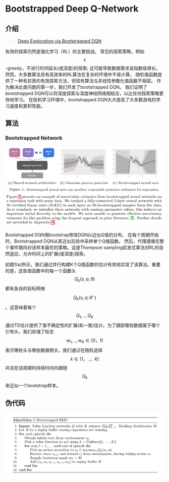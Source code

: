 # Bootstrapped Deep Q-Network

## 介绍

> [Deep Exploration via Bootstrapped DQN](https://arxiv.org/pdf/1602.04621.pdf)

有效的探索仍然是强化学习（RL）的主要挑战。 常见的探索策略，例如 $$\epsilon$$ -greedy，不进行时间延长\(或深度\)的探索; 这可能导致数据需求呈指数级增长。 然而，大多数算法具有高效率的RL算法在复杂的环境中不易计算。 随机值函数提供了一种有前景的有效探索方法，但现有算法与非线性参数化值函数不相容。 作为解决此类问题的第一步，我们开发了bootstrapped DQN。 我们证明了bootstrapped DQN可以将深度探索与深度神经网络相结合，以比任何探索策略更快地学习。 在街机学习环境中，bootstrapped DQN大大提高了大多数游戏的学习速度和累积性能。

## 算法

### Bootstrapped Network

![](../../.gitbook/assets/image%20%2860%29.png)

Bootstrapped DQN用bootstrap修改DQN以近似Q值的分布。 在每个周期开始时，Bootstrapped DQN从其近似后验中采样单个Q值函数。 然后，代理遵循在整个事件期间对该样本最优的策略。这是Thompson sampling启发式算法对RL的自然适应，允许时间上的扩展\(或深度\)探索。

如图1\(a\)所示，我们通过并行构建K个Q值函数的估计有效地实现了该算法。重要的是，这些值函数中的每一个函数头 $$Q_k(s,a;θ)$$ 都有各自的目标网络 $$Q_k(s,a;θ^-)$$ 。这意味着每个 $$Q_1,..,Q_K$$ 通过TD估计提供了值不确定性的扩展\(和一致\)估计。为了跟踪哪些数据属于哪个引导头，我们存储了标志 $$w_1,..,w_K∈(0，1)$$ 表示哪些头与哪些数据相关。我们通过在随机选择 $$k∈(1，..，K)$$ 并且在该周期的持续时间内跟随 $$Q_k$$ 来近似一个bootstrap样本。

## 伪代码

![](../../.gitbook/assets/image%20%2858%29.png)

